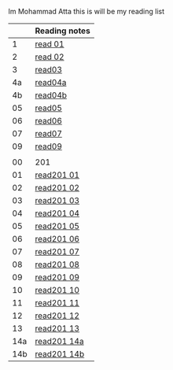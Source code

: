 Im Mohammad Atta
this is will be my reading list

|     | Reading notes                                                       |
| --- | ------------------------------------------------------------------- |
| 1   | [read 01](https://mr-atta.github.io/reading-notes/growth-mindset)   |
| 2   | [read 02](https://mr-atta.github.io/reading-notes/read02)           |
| 3   | [ read03 ](https://mr-atta.github.io/reading-notes/read03)          |
| 4a  | [ read04a ](https://mr-atta.github.io/reading-notes/read04a)        |
| 4b  | [ read04b ](https://mr-atta.github.io/reading-notes/read04b)        |
| 05  | [ read05 ](https://mr-atta.github.io/reading-notes/read05)          |
| 06  | [ read06 ](https://mr-atta.github.io/reading-notes/read06)          |
| 07  | [ read07 ](https://mr-atta.github.io/reading-notes/read07)          |
| 09  | [ read09 ](https://mr-atta.github.io/reading-notes/read09)          |
|     |                                                                     |
| 00  | 201                                                                 |
| 01  | [read201 01](https://mr-atta.github.io/reading-notes/201/read21)    |
| 02  | [read201 02](https://mr-atta.github.io/reading-notes/201/read22)    |
| 03  | [read201 03](https://mr-atta.github.io/reading-notes/201/read23)    |
| 04  | [read201 04](https://mr-atta.github.io/reading-notes/201/read24)    |
| 05  | [read201 05](https://mr-atta.github.io/reading-notes/201/read25)    |
| 06  | [read201 06](https://mr-atta.github.io/reading-notes/201/read26)    |
| 07  | [read201 07](https://mr-atta.github.io/reading-notes/201/read27)    |
| 08  | [read201 08](https://mr-atta.github.io/reading-notes/201/read28)    |
| 09  | [read201 09](https://mr-atta.github.io/reading-notes/201/read29)    |
| 10  | [read201 10](https://mr-atta.github.io/reading-notes/201/read210)   |
| 11  | [read201 11](https://mr-atta.github.io/reading-notes/201/read211)   |
| 12  | [read201 12](https://mr-atta.github.io/reading-notes/201/read212)   |
| 13  | [read201 13](https://mr-atta.github.io/reading-notes/201/read213)   |
| 14a | [read201 14a](https://mr-atta.github.io/reading-notes/201/read214a) |
| 14b | [read201 14b](https://mr-atta.github.io/reading-notes/201/read214b) |
